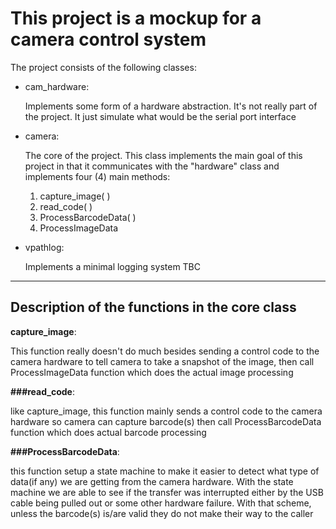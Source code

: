 # This project is a mockup for a camera control system

The project consists of the following classes:

- cam_hardware:

  Implements some form of a hardware abstraction. It's not really part of the project. It just simulate what would be the serial port interface

- camera: 

  The core of the project. This class implements the main goal of this project in that it communicates with the "hardware" class and implements four (4) main methods:
  1. capture_image( )
  2. read_code( )
  3. ProcessBarcodeData( )
  4. ProcessImageData


- vpathlog:

  Implements a minimal logging system TBC
  
---------------------------------------------------------------------------------------------------------------------

## Description of the functions in the core class

**capture_image**:

This function really doesn't do much besides sending a control code to the camera hardware to tell camera to take a snapshot of the image, then call ProcessImageData function which does the actual image processing

**###read_code**:

like capture_image, this function mainly sends a control code to the camera hardware so camera can capture barcode(s) then call ProcessBarcodeData function which does actual barcode processing

**###ProcessBarcodeData**:

this function setup a state machine to make it easier to detect what type of data(if any) we are getting from the camera hardware. With the state machine we are able to see if the transfer was interrupted either by the USB cable being pulled out or some other hardware failure. With that scheme, unless the barcode(s) is/are valid they do not make their way to the caller
